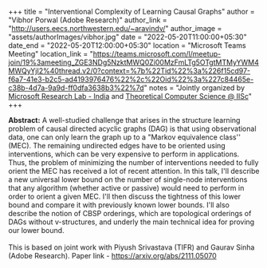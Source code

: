 +++
title = "Interventional Complexity of Learning Causal Graphs"
author = "Vibhor Porwal (Adobe Research)"
author_link = "http://users.eecs.northwestern.edu/~aravindv/"
author_image = "assets/authorImages/vibhor.jpg"
date = "2022-05-20T11:00:00+05:30"
date_end = "2022-05-20T12:00:00+05:30"
location = "Microsoft Teams Meeting"
location_link = "https://teams.microsoft.com/l/meetup-join/19%3ameeting_ZGE3NDg5NzktMWQ0Zi00MzFmLTg5OTgtMTMyYWM4MWQyYjI2%40thread.v2/0?context=%7b%22Tid%22%3a%226f15cd97-f6a7-41e3-b2c5-ad4193976476%22%2c%22Oid%22%3a%227c84465e-c38b-4d7a-9a9d-ff0dfa3638b3%22%7d"
notes = "Jointly organized by <a href = "https://www.microsoft.com/en-us/research/lab/microsoft-research-india/" target= "_blank">Microsoft Research Lab - India</a> and <a href='https://www.csa.iisc.ac.in/theoretical-computer-science/' target= "_blank">Theoretical Computer Science @ IISc</a>"
+++

<b>Abstract:</b> A well-studied challenge that arises in the structure learning problem of causal directed acyclic
graphs (DAG) is that using observational data, one can only learn the graph up to a "Markov equivalence class'' (MEC).
The remaining undirected edges have to be oriented using interventions, which can be very expensive to perform in
applications. Thus, the problem of minimizing the number of interventions needed to fully orient the MEC has received
a lot of recent attention. In this talk, I'll describe a new universal lower bound on the number of single-node
interventions that any algorithm (whether active or passive) would need to perform in order to orient a given MEC.
I'll then discuss the tightness of this lower bound and compare it with previously known lower bounds. I'll also
describe the notion of CBSP orderings, which are topological orderings of DAGs without v-structures, and underly the
main technical idea for proving our lower bound.
<br><br>
This is based on joint work with Piyush Srivastava (TIFR) and Gaurav Sinha (Adobe Research).
Paper link - <a href='https://arxiv.org/abs/2111.05070'>https://arxiv.org/abs/2111.05070</a>